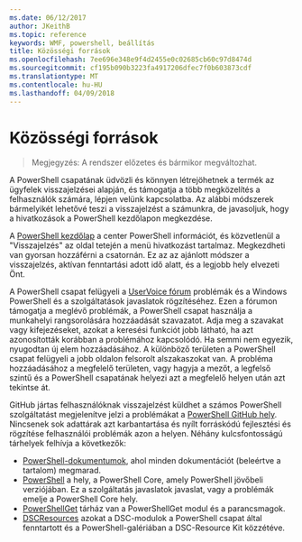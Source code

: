 ```yaml
---
ms.date: 06/12/2017
author: JKeithB
ms.topic: reference
keywords: WMF, powershell, beállítás
title: Közösségi források
ms.openlocfilehash: 7ee696e348e9f4d2455e0c02685cb60c97d8474d
ms.sourcegitcommit: cf195b090b3223fa4917206dfec7f0b603873cdf
ms.translationtype: MT
ms.contentlocale: hu-HU
ms.lasthandoff: 04/09/2018
---
```

# <a name="community-resources"></a>Közösségi források #
> Megjegyzés: A rendszer előzetes és bármikor megváltozhat.

A PowerShell csapatának üdvözli és könnyen létrejöhetnek a termék az ügyfelek visszajelzései alapján, és támogatja a több megközelítés a felhasználók számára, lépjen velünk kapcsolatba.
Az alábbi módszerek bármelyikét lehetővé teszi a visszajelzést a számunkra, de javasoljuk, hogy a hivatkozások a PowerShell kezdőlapon megkezdése.

A [PowerShell kezdőlap](https://microsoft.com/powershell) a center PowerShell információt, és közvetlenül a "Visszajelzés" az oldal tetején a menü hivatkozást tartalmaz.
Megkezdheti van gyorsan hozzáférni a csatornán.
Ez az az ajánlott módszer a visszajelzés, aktívan fenntartási adott idő alatt, és a legjobb hely elvezeti Önt.

A PowerShell csapat felügyeli a [UserVoice fórum](https://windowsserver.uservoice.com/forums/301869-powershell/) problémák és a Windows PowerShell és a szolgáltatások javaslatok rögzítéséhez.
Ezen a fórumon támogatja a meglévő problémák, a PowerShell csapat használja a munkahelyi rangsorolására hozzáadását szavazatot.
Adja meg a szavakat vagy kifejezéseket, azokat a keresési funkciót jobb látható, ha azt azonosították korábban a problémához kapcsolódó.
Ha semmi nem egyezik, nyugodtan új elem hozzáadásához.
A különböző területen a PowerShell csapat felügyeli a jobb oldalon felsorolt alszakaszokat van.
A probléma hozzáadásához a megfelelő területen, vagy hagyja a mezőt, a legfelső szintű és a PowerShell csapatának helyezi azt a megfelelő helyen után azt tekintse át.

GitHub jártas felhasználóknak visszajelzést küldhet a számos PowerShell szolgáltatást megjelenítve jelzi a problémákat a [PowerShell GitHub hely](https://github.com/powershell).
Nincsenek sok adattárak azt karbantartása és nyílt forráskódú fejlesztési és rögzítése felhasználói problémák azon a helyen.
Néhány kulcsfontosságú tárhelyek felhívja a következők:

* [PowerShell-dokumentumok](https://github.com/PowerShell/powershell-docs), ahol minden dokumentációt (beleértve a tartalom) megmarad.
* [PowerShell](https://github.com/PowerShell/powershell) a hely, a PowerShell Core, amely PowerShell jövőbeli verziójában.
Ez a szolgáltatás javaslatok javaslat, vagy a problémák emelje a PowerShell Core hely.
* [PowerShellGet](https://github.com/PowerShell/powershellget) tárház van a PowerShellGet modul és a parancsmagok.
* [DSCResources](https://github.com/PowerShell/DscResources) azokat a DSC-modulok a PowerShell csapat által fenntartott és a PowerShell-galériában a DSC-Resource Kit közzétéve.